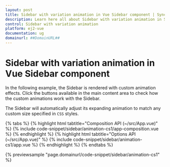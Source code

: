 ```yaml
---
layout: post
title: Sidebar with variation animation in Vue Sidebar component | Syncfusion
description: Learn here all about Sidebar with variation animation in Syncfusion Vue Sidebar component of Syncfusion Essential JS 2 and more.
control: Sidebar with variation animation 
platform: ej2-vue
documentation: ug
domainurl: ##DomainURL##
---
```


# Sidebar with variation animation in Vue Sidebar component

In the following example, the Sidebar is rendered with custom animation effects. Click the buttons available in the main content area to check how the custom animations work with the Sidebar.

The Sidebar will automatically adjust its expanding animation to match any custom size specified in `CSS` styles.

{% tabs %}
{% highlight html tabtitle="Composition API (~/src/App.vue)" %}
{% include code-snippet/sidebar/animation-cs1/app-composition.vue %}
{% endhighlight %}
{% highlight html tabtitle="Options API (~/src/App.vue)" %}
{% include code-snippet/sidebar/animation-cs1/app.vue %}
{% endhighlight %}
{% endtabs %}
        
{% previewsample "page.domainurl/code-snippet/sidebar/animation-cs1" %}